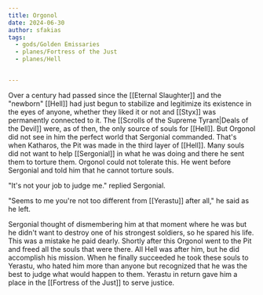 ```yaml
---
title: Orgonol
date: 2024-06-30
author: sfakias
tags:
  - gods/Golden Emissaries
  - planes/Fortress of the Just
  - planes/Hell


---
```


Over a century had passed since the [[Eternal Slaughter]] and the "newborn" [[Hell]] had just begun to stabilize and legitimize its existence in the eyes of anyone, whether they liked it or not and [[Styx]] was permanently connected to it. The [[Scrolls of the Supreme Tyrant|Deals of the Devil]] were, as of then, the only source of souls for [[Hell]]. But Orgonol did not see in him the perfect world that Sergonial commanded. That's when Katharos, the Pit was made in the third layer of [[Hell]]. Many souls did not want to help [[Sergonial]] in what he was doing and there he sent them to torture them. Orgonol could not tolerate this. He went before Sergonial and told him that he cannot torture souls.

"It's not your job to judge me." replied Sergonial.

"Seems to me you're not too different from [[Yerastu]] after all," he said as he left.

Sergonial thought of dismembering him at that moment where he was but he didn't want to destroy one of his strongest soldiers, so he spared his life. This was a mistake he paid dearly. Shortly after this Orgonol went to the Pit and freed all the souls that were there. All Hell was after him, but he did accomplish his mission. When he finally succeeded he took these souls to Yerastu, who hated him more than anyone but recognized that he was the best to judge what would happen to them. Yerastu in return gave him a place in the [[Fortress of the Just]] to serve justice.